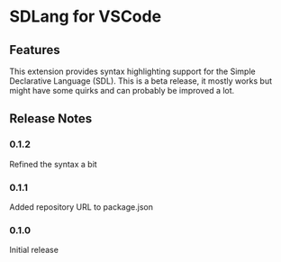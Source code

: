 # SDLang for VSCode

## Features

This extension provides syntax highlighting support for the Simple Declarative Language (SDL).
This is a beta release, it mostly works but might have some quirks and can probably be improved a lot.

## Release Notes

### 0.1.2

Refined the syntax a bit

### 0.1.1

Added repository URL to package.json

### 0.1.0

Initial release